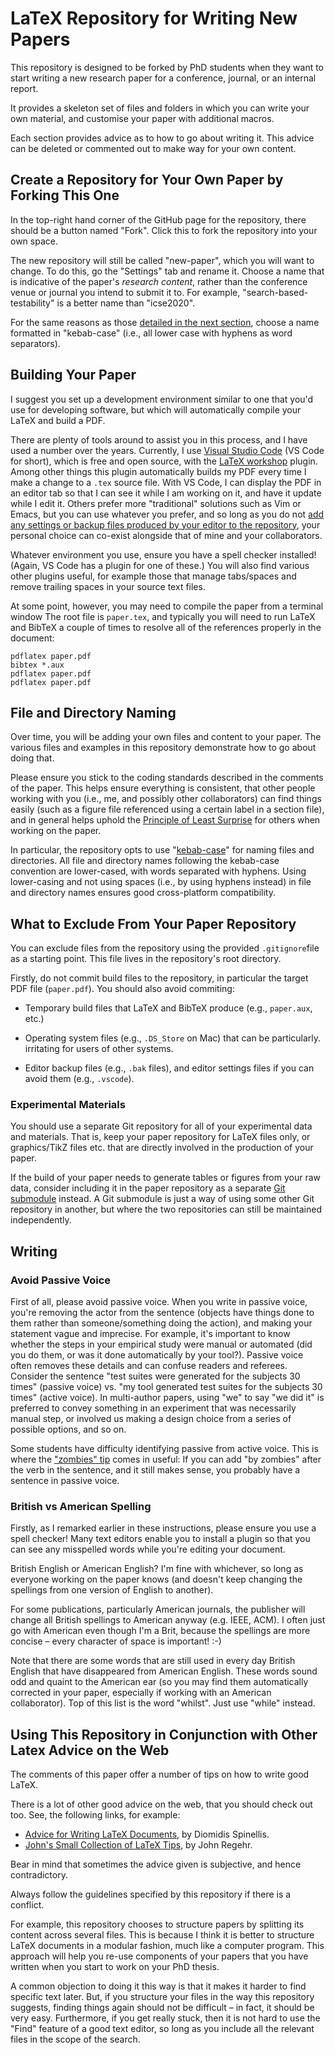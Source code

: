 # LaTeX Repository for Writing New Papers

This repository is designed to be forked by PhD students when they want to start
writing a new research paper for a conference, journal, or an internal report.

It provides a skeleton set of files and folders in which you can write your own
material, and customise your paper with additional macros.

Each section provides advice as to how to go about writing it. This advice can
be deleted or commented out to make way for your own content.

## Create a Repository for Your Own Paper by Forking This One

In the top-right hand corner of the GitHub page for the repository, there should
be a button named "Fork". Click this to fork the repository into your own space.

The new repository will still be called "new-paper", which you will want to
change. To do this, go the "Settings" tab and rename it. Choose a name that is
indicative of the paper's *research content*, rather than the conference venue
or journal you intend to submit it to. For example, "search-based-testability"
is a better name than "icse2020".

For the same reasons as those
[detailed in the next section](#file-and-directory-naming), choose a name formatted
in "kebab-case" (i.e., all lower case with hyphens as word separators).

## Building Your Paper

I suggest you set up a development environment similar to one that you'd use for
developing software, but which will automatically compile your LaTeX and build
a PDF.

There are plenty of tools around to assist you in this process, and I have used
a number over the years. Currently, I use [Visual Studio
Code](https://code.visualstudio.com/) (VS Code for short), which is free and
open source, with the [LaTeX
workshop](https://marketplace.visualstudio.com/items?itemName=James-Yu.latex-workshop)
plugin. Among other things this plugin automatically builds my PDF every time I
make a change to a `.tex` source file. With VS Code, I can display the PDF in an
editor tab so that I can see it while I am working on it, and have it update
while I edit it. Others prefer more "traditional" solutions such as Vim or
Emacs, but you can use whatever you prefer, and so long as you do not [add any
settings or backup files produced by your editor to the
repository](#what-to-exclude-from-your-paper-repository), your personal choice
can co-exist alongside that of mine and your collaborators.

Whatever environment you use, ensure you have a spell checker installed! (Again,
VS Code has a plugin for one of these.) You will also find various other plugins
useful, for example those that manage tabs/spaces and remove trailing spaces in
your source text files.

At some point, however, you may need to compile the paper from a terminal window
The root file is `paper.tex`, and typically you will need to run LaTeX and
BibTeX a couple of times to resolve all of the references properly in the
document:

```
pdflatex paper.pdf
bibtex *.aux
pdflatex paper.pdf
pdflatex paper.pdf
```

## File and Directory Naming

Over time, you will be adding your own files and content to your paper. The
various files and examples in this repository demonstrate how to go about doing
that.

Please ensure you stick to the coding standards described in the comments of the
paper. This helps ensure everything is consistent, that other people working
with you (i.e., me, and possibly other collaborators) can find things easily (such as a
figure file referenced using a certain label in a section file), and in general
helps uphold the [Principle of Least
Surprise](https://en.wikipedia.org/wiki/Principle_of_least_astonishment)
for others when working on the paper.

In particular, the repository opts to use
"[kebab-case](https://wiki.c2.com/?KebabCase)" for naming files and directories.
All file and directory names following the kebab-case convention are
lower-cased, with words separated with hyphens. Using lower-casing and not using
spaces (i.e., by using hyphens instead) in file and directory names ensures good
cross-platform compatibility.

## What to Exclude From Your Paper Repository

You can exclude files from the repository using the provided `.gitignore`file as
a starting point. This file lives in the repository's root directory.

Firstly, do not commit build files to the repository, in particular the target
PDF file (`paper.pdf`). You should also avoid commiting:

* Temporary build files that LaTeX and BibTeX produce (e.g., `paper.aux`, etc.)

* Operating system files (e.g., `.DS_Store` on Mac) that can be particularly.
  irritating for users of other systems.

* Editor backup files (e.g., `.bak` files), and editor settings files if you can
  avoid them (e.g., `.vscode`).

### Experimental Materials

You should use a separate Git repository for all of your experimental data
and materials. That is, keep your paper repository for LaTeX files only,
or graphics/TikZ files etc. that are directly involved in the production
of your paper.

If the build of your paper needs to generate tables or figures from your raw
data, consider including it in the paper repository as a separate
[Git submodule](https://git-scm.com/book/en/v2/Git-Tools-Submodules)
instead. A Git submodule is just a way of using some other Git repository in
another, but where the two repositories can still be maintained independently.

## Writing

### Avoid Passive Voice

First of all, please avoid passive voice. When you write in passive voice,
you're removing the actor from the sentence (objects have things done to them
rather than someone/something doing the action), and making your statement vague
and imprecise. For example, it's important to know whether the steps in your
empirical study were manual or automated (did you do them, or was it done
automatically by your tool?). Passive voice often removes these details and can
confuse readers and referees. Consider the sentence "test suites were generated
for the subjects 30 times" (passive voice) vs. "my tool generated test suites
for the subjects 30 times" (active voice). In multi-author papers, using "we"
to say "we did it" is preferred to convey something in an experiment that was
necessarily manual step, or involved us making a design choice from a series of
possible options, and so on.

Some students have difficulty identifying passive from active voice. This is
where the ["zombies"
tip](https://www.grammarly.com/blog/a-scary-easy-way-to-help-you-find-passive-voice/)
comes in useful: If you can add "by zombies" after the verb in the sentence, and
it still makes sense, you probably have a sentence in passive voice.

### British vs American Spelling

Firstly, as I remarked earlier in these instructions, please ensure you use a
spell checker! Many text editors enable you to install a plugin so that you can
see any misspelled words while you're editing your document.

British English or American English? I'm fine with whichever, so long as
everyone working on the paper knows (and doesn't keep changing the spellings
from one version of English to another).

For some publications, particularly American journals, the publisher will
change all British spellings to American anyway (e.g. IEEE, ACM). I often
just go with American even though I'm a Brit, because the spellings are
more concise – every character of space is important! :-)

Note that there are some words that are still used in every day British
English that have disappeared from American English. These words sound
odd and quaint to the American ear (so you may find them automatically
corrected in your paper, especially if working with an American collaborator).
Top of this list is the word "whilst". Just use "while" instead.

## Using This Repository in Conjunction with Other Latex Advice on the Web

The comments of this paper offer a number of tips on how to write good LaTeX.

There is a lot of other good advice on the web, that you should check out too.
See, the following links, for example:

* [Advice for Writing LaTeX Documents](https://github.com/dspinellis/latex-advice),
  by Diomidis Spinellis.
* [John's Small Collection of LaTeX Tips](https://john.regehr.org/latex/),
  by John Regehr.

Bear in mind that sometimes the advice given is subjective, and hence
contradictory.

Always follow the guidelines specified by this repository if there is a
conflict.

For example, this repository chooses to structure papers by splitting its
content across several files. This is because I think it is better to structure
LaTeX documents in a modular fashion, much like a computer program. This
approach will help you re-use components of your papers that you have written
when you start to work on your PhD thesis.

A common objection to doing it this way is that it makes it harder to find
specific text later. But, if you structure your files in the way this repository
suggests, finding things again should not be difficult – in fact, it should be
very easy. Furthermore, if you get really stuck, then it is not hard to use the
"Find" feature of a good text editor, so long as you include all the relevant
files in the scope of the search.
